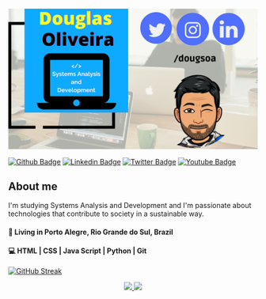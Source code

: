 ![my name and my social netwroks](https://github.com/dougsoa/dougsoa/blob/main/logo%20douglas.png)

[![Github Badge](https://img.shields.io/badge/-Github-000?style=flat-square&logo=Github&logoColor=white&link=https://github.com/fagnerpsantos)](https://github.com/doga-code)
[![Linkedin Badge](https://img.shields.io/badge/-LinkedIn-blue?style=flat-square&logo=Linkedin&logoColor=white&link=https://www.linkedin.com/in/fagnerpsantos/)](https://www.linkedin.com/in/dougsoa/)
[![Twitter Badge](https://img.shields.io/badge/-Twitter-1ca0f1?style=flat-square&labelColor=1ca0f1&logo=twitter&logoColor=white&link=https://twitter.com/fagnerpsantos)](https://twitter.com/dougsoa)
[![Youtube Badge](https://img.shields.io/badge/-YouTube-ff0000?style=flat-square&labelColor=ff0000&logo=youtube&logoColor=white&link=https://www.youtube.com/user/TreinaWeb)](https://www.youtube.com/channel/UC9sRCBC8ZtpA9lHiVM2rRSg)

## About me
I'm studying Systems Analysis and Development and I'm passionate about technologies that contribute to society in a sustainable way.

#### 📌 Living in Porto Alegre, Rio Grande do Sul, Brazil
#### 💻 HTML | CSS | Java Script | Python | Git 

[![GitHub Streak](https://github-readme-streak-stats.herokuapp.com?user=dougsoa&theme=onedark_duo&fire=DD2727&dates=39BCDD&currStreakLabel=39B831&ring=DD630D&currStreakNum=1BB331)](https://git.io/streak-stats)

<div align="center">
  <a href="https://github.com/dougsoa">
  <img height="180em" src="https://github-readme-stats.vercel.app/api?username=dougsoa&show_icons=true&theme=dark&include_all_commits=true&count_private=true"/>
  <img height="180em" src="https://github-readme-stats.vercel.app/api/top-langs/?username=dougsoa&layout=compact&langs_count=7&theme=dark"/>
</div>
